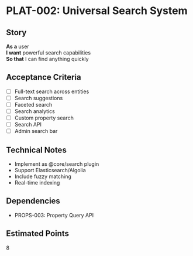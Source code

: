 # PLAT-002: Universal Search System

## Story
**As a** user  
**I want** powerful search capabilities  
**So that** I can find anything quickly

## Acceptance Criteria
- [ ] Full-text search across entities
- [ ] Search suggestions
- [ ] Faceted search
- [ ] Search analytics
- [ ] Custom property search
- [ ] Search API
- [ ] Admin search bar

## Technical Notes
- Implement as @core/search plugin
- Support Elasticsearch/Algolia
- Include fuzzy matching
- Real-time indexing

## Dependencies
- PROPS-003: Property Query API

## Estimated Points
8
